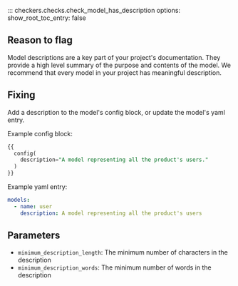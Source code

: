 ::: checkers.checks.check_model_has_description
    options:
      show_root_toc_entry: false

## Reason to flag

Model descriptions are a key part of your project's documentation. They provide a high level summary of the purpose and contents of the model. We recommend that every model in your project has meaningful description.

## Fixing

Add a description to the model's config block, or update the model's yaml entry.

Example config block:

```sql
{{
  config(
    description="A model representing all the product's users."
  )
}}
```

Example yaml entry:

```yaml
models:
  - name: user
    description: A model representing all the product's users
```

## Parameters

- `minimum_description_length`: The minimum number of characters in the description
- `minimum_description_words`: The minimum number of words in the description
